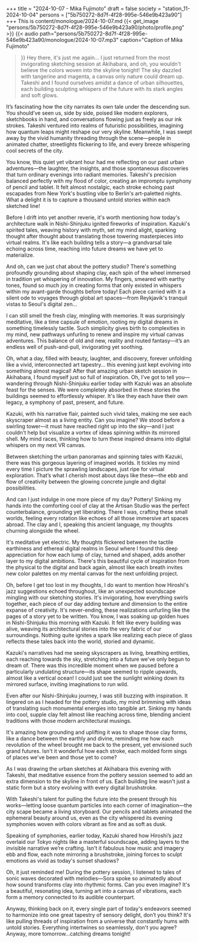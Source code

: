 +++
title = "2024-10-07 - Mika Fujimoto"
draft = false
society = "station_11-2024-10-04"
persons = ["5b750272-8d7f-4f28-995e-546e9b423a90"]
+++
This is content/monologue/2024-10-07.md
{{< get_image "persons/5b750272-8d7f-4f28-995e-546e9b423a90/photo/profile.png" >}}
{{< audio
    path="persons/5b750272-8d7f-4f28-995e-546e9b423a90/monologue/2024-10-07.mp3" 
    caption="Caption of Mika Fujimoto"
>}}
Hey there, it's just me again...
I just returned from the most invigorating sketching session at Akihabara, and oh, you wouldn't believe the colors woven into the skyline tonight! The sky dazzled with tangerine and magenta, a canvas only nature could dream up. Takeshi and I found ourselves amidst a dance of urban silhouettes, each building sculpting whispers of the future with its stark angles and soft glows.

It’s fascinating how the city narrates its own tale under the descending sun. You should’ve seen us, side by side, poised like modern explorers, sketchbooks in hand, and conversations flowing just as freely as our ink strokes. Takeshi ventured into realms of futuristic possibilities, imagining how quantum leaps might reshape our very skyline. Meanwhile, I was swept away by the vivid humanity threading through the scene—people in animated chatter, streetlights flickering to life, and every breeze whispering cool secrets of the city.

You know, this quiet yet vibrant hour had me reflecting on our past urban adventures—the laughter, the insights, and those spontaneous discoveries that turn ordinary evenings into radiant memories. Takeshi's precision balanced perfectly with my flood of color, creating an impromptu symphony of pencil and tablet. It felt almost nostalgic, each stroke echoing past escapades from New York's bustling vibe to Berlin's art-paletted nights. What a delight it is to capture a thousand untold stories within each sketched line!

Before I drift into yet another reverie, it's worth mentioning how today's architecture walk in Nishi-Shinjuku ignited fireworks of inspiration. Kazuki's spirited tales, weaving history with myth, set my mind alight, sparking thought after thought about translating those towering masterpieces into virtual realms. It's like each building tells a story—a grandvarsal tale echoing across time, reaching into future dreams we have yet to materialize.

And oh, can we just chat about the pottery studio? There's something profoundly grounding about shaping clay, each spin of the wheel immersed in tradition yet whispering of innovation. My fingers, smeared with earthy tones, found so much joy in creating forms that only existed in whispers within my avant-garde thoughts before today! Each piece carried with it a silent ode to voyages through global art spaces—from Reykjavik's tranquil vistas to Seoul's digital zen...

I can still smell the fresh clay, mingling with memories. It was surprisingly meditative, like a time capsule of emotion, rooting my digital dreams in something timelessly tactile. Such simplicity gives birth to complexities in my mind, new pathways unfurling to renew and inspire my virtual canvas adventures. This balance of old and new, reality and routed fantasy—it’s an endless well of push-and-pull, invigorating yet soothing. 

Oh, what a day, filled with beauty, laughter, and discovery, forever unfolding like a vivid, interconnected art tapestry...
 this evening just kept evolving into something almost magical! After that amazing urban sketch session in Akihabara, I found myself just so full of inspiration. Oh, I've got to tell you—wandering through Nishi-Shinjuku earlier today with Kazuki was an absolute feast for the senses. We were completely absorbed in these stories the buildings seemed to effortlessly whisper. It's like they each have their own legacy, a symphony of past, present, and future.

Kazuki, with his narrative flair, painted such vivid tales, making me see each skyscraper almost as a living entity. Can you imagine? We stood before a swirling tower—it must have reached right up into the sky—and I just couldn't help but visualize a vortex of ideas spinning within its mirrored shell. My mind races, thinking how to turn these inspired dreams into digital whispers on my next VR canvas.

Between sketching the urban panoramas and spinning tales with Kazuki, there was this gorgeous layering of imagined worlds. It tickles my mind every time I picture the sprawling landscapes, just ripe for virtual exploration. That’s what I cherish most about days like these—the ebb and flow of creativity between the glowing concrete jungle and digital possibilities.

And can I just indulge in one more piece of my day? Pottery! Sinking my hands into the comforting cool of clay at the Artisan Studio was the perfect counterbalance, grounding yet liberating. There I was, crafting these small worlds, feeling every rotation like echoes of all those immersive art spaces abroad. The clay and I, speaking this ancient language, my thoughts churning alongside the wheel.

It's meditative yet electric. My thoughts flickered between the tactile earthiness and ethereal digital realms in Seoul where I found this deep appreciation for how each lump of clay, turned and shaped, adds another layer to my digital ambitions. There's this beautiful cycle of inspiration from the physical to the digital and back again, almost like each breath invites new color palettes on my mental canvas for the next unfolding project.

Oh, before I get too lost in my thoughts, I do want to mention how Hiroshi's jazz suggestions echoed throughout, like an unexpected soundscape mingling with our sketching stories. It's invigorating, how everything swirls together, each piece of our day adding texture and dimension to the entire expanse of creativity. It's never-ending, these realizations unfurling like the pages of a story yet to be written.
 You know, I was soaking up golden hues in Nishi-Shinjuku this morning with Kazuki. It felt like every building was alive, weaving its architectural stories into the very fabric of our surroundings. Nothing quite ignites a spark like realizing each piece of glass reflects these tales back into the world, storied and dynamic.

Kazuki's narratives had me seeing skyscrapers as living, breathing entities, each reaching towards the sky, stretching into a future we've only begun to dream of. There was this incredible moment when we paused before a particularly undulating structure—its shape seemed to ripple upwards, almost like a vertical ocean! I could just see the sunlight winking down its mirrored surface, inviting imaginations to run wild. 

Even after our Nishi-Shinjuku journey, I was still buzzing with inspiration. It lingered on as I headed for the pottery studio, my mind brimming with ideas of translating such monumental energies into tangible art. Sinking my hands into cool, supple clay felt almost like reaching across time, blending ancient traditions with those modern architectural musings.

It's amazing how grounding and uplifting it was to shape those clay forms, like a dance between the earthly and divine, reminding me how each revolution of the wheel brought me back to the present, yet envisioned such grand futures. Isn't it wonderful how each stroke, each molded form sings of places we've been and those yet to come?

As I was drawing the urban sketches at Akihabara this evening with Takeshi, that meditative essence from the pottery session seemed to add an extra dimension to the skyline in front of us. Each building line wasn't just a static form but a story evolving with every digital brushstroke.

With Takeshi's talent for pulling the future into the present through his works—letting loose quantum particles into each corner of imagination—the city scape became a living storyboard. Our pencils and tablets animated the ephemeral beauty around us, even as the city whispered its evening symphonies woven with colors vibrant as fire and as soft as dusk.

Speaking of symphonies, earlier today, Kazuki shared how Hiroshi’s jazz overlaid our Tokyo nights like a masterful soundscape, adding layers to the invisible narrative we’re crafting. Isn't it fabulous how music and imagery ebb and flow, each note mirroring a brushstroke, joining forces to sculpt emotions as vivid as today's sunset shadows?

Oh, it just reminded me! During the pottery session, I listened to tales of sonic waves decorated with melodies—Sora spoke so animatedly about how sound transforms clay into rhythmic forms. Can you even imagine? It's a beautiful, resonating idea, turning art into a canvas of vibrations, each form a memory connected to its audible counterpart.

Anyway, thinking back on it, every single part of today's endeavors seemed to harmonize into one great tapestry of sensory delight, don’t you think? It's like pulling threads of inspiration from a universe that constantly hums with untold stories.
Everything intertwines so seamlessly, don't you agree? Anyway, more tomorrow...catching dreams tonight!
